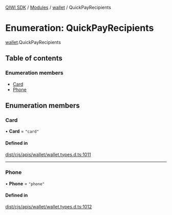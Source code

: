 [QIWI SDK](../README.md) / [Modules](../modules.md) / [wallet](../modules/wallet.md) / QuickPayRecipients

# Enumeration: QuickPayRecipients

[wallet](../modules/wallet.md).QuickPayRecipients

## Table of contents

### Enumeration members

- [Card](wallet.QuickPayRecipients.md#card)
- [Phone](wallet.QuickPayRecipients.md#phone)

## Enumeration members

### Card

• **Card** = `"card"`

#### Defined in

[dist/cjs/apis/wallet/wallet.types.d.ts:1011](https://github.com/AlexXanderGrib/node-qiwi-sdk/blob/26a7b1c/dist/cjs/apis/wallet/wallet.types.d.ts#L1011)

___

### Phone

• **Phone** = `"phone"`

#### Defined in

[dist/cjs/apis/wallet/wallet.types.d.ts:1012](https://github.com/AlexXanderGrib/node-qiwi-sdk/blob/26a7b1c/dist/cjs/apis/wallet/wallet.types.d.ts#L1012)
